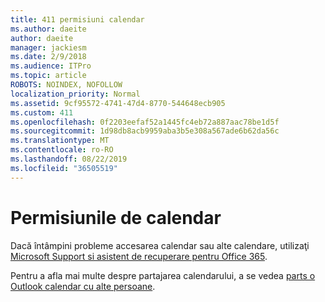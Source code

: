 ```yaml
---
title: 411 permisiuni calendar
ms.author: daeite
author: daeite
manager: jackiesm
ms.date: 2/9/2018
ms.audience: ITPro
ms.topic: article
ROBOTS: NOINDEX, NOFOLLOW
localization_priority: Normal
ms.assetid: 9cf95572-4741-47d4-8770-544648ecb905
ms.custom: 411
ms.openlocfilehash: 0f2203eefaf52a1445fc4eb72a887aac78be1d5f
ms.sourcegitcommit: 1d98db8acb9959aba3b5e308a567ade6b62da56c
ms.translationtype: MT
ms.contentlocale: ro-RO
ms.lasthandoff: 08/22/2019
ms.locfileid: "36505519"
---
```

# <a name="calendar-permissions"></a>Permisiunile de calendar

Dacă întâmpini probleme accesarea calendar sau alte calendare, utilizaţi [Microsoft Support si asistent de recuperare pentru Office 365](https://diagnostics.office.com/).
  
Pentru a afla mai multe despre partajarea calendarului, a se vedea [parts o Outlook calendar cu alte persoane](https://support.office.com/article/353ed2c1-3ec5-449d-8c73-6931a0adab88.aspx).
  

